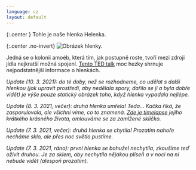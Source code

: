 ```yaml
---
language: cz
layout: default
---
```


{:.center }
Tohle je naše hlenka Helenka.

{:.center .no-invert}
![Obrázek hlenky.](/assets/hlenka-helenka-still.jpg)

Jedná se o kolonii amoéb, která tím, jak postupně roste, tvoří mezi zdroji jídla nejkratší možná spojení. [Tento TED talk](https://www.ted.com/talks/heather_barnett_what_humans_can_learn_from_semi_intelligent_slime/transcript) moc hezky shrnuje nejpodstatnější informace o hlenkách.

_Update (10. 3. 2021): do té doby, než se rozhodneme, co udělat s další hlenkou (jak upravit prostředí, aby nedělala spory, dařilo se jí a byla dobře vidět) je výše pouze statický obrázek toho, když hlenka vypadala nejlépe._

_Update (8. 3. 2021, večer): druhá hlenka umřela! Teda... Kačka říká, že zasporulovala, ale všichni víme, co to znamená. [Zde je timelapse](/assets/hlenka-helenka/tribute.mp4) jejího ~~krátkého~~ krásného života, omlouváme se za zamlžené sklíčko._

_Update (7. 3. 2021, večer): druhá hlenka se chytila! Prozatím nahoře necháme sklo, ale přes noc světlo pustíme._

_Update (7. 3. 2021, ráno): první hlenka se bohužel nechytila, zkoušíme teď oživit druhou. Je za sklem, aby nechytila nějakou plíseň a v noci na ní nebude vidět (alespoň prozatím)._



